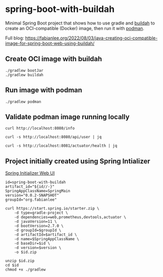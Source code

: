 # spring-boot-with-buildah

Minimal Spring Boot project that shows how to use gradle and [buildah](https://buildah.io/) to create an OCI-compatible (Docker) image, then run it with [podman](https://podman.io/).

Full blog: https://fabianlee.org/2022/08/03/java-creating-oci-compatible-image-for-spring-boot-web-using-buildah/

## Create OCI image with buildah

```
./gradlew bootJar
./gradlew buildah
```

## Run image with podman

```
./gradlew podman
```

## Validate podman image running locally

```
curl http://localhost:8080/info

curl -s http://localhost:8080/api/user | jq

curl -s http://localhost:8081/actuator/health | jq
```

## Project initially created using Spring Intializer

[Spring Initializer Web UI](https://start.spring.io/)

```
id=spring-boot-with-buildah
artifact_id="${id//-}"
SpringAppClassName=SpringMain
version="0.0.2-SNAPSHOT"
groupId="org.fabianlee"

curl https://start.spring.io/starter.zip \
    -d type=gradle-project \
    -d dependencies=web,prometheus,devtools,actuator \
    -d javaVersion=11 \
    -d bootVersion=2.7.0 \
    -d groupId=$groupId \
    -d artifactId=$artifact_id \
    -d name=$SpringAppClassName \
    -d baseDir=$id \
    -d version=$version \
    -o $id.zip

unzip $id.zip
cd $id
chmod +x ./gradlew
```


